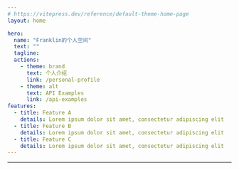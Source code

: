 ```yaml
---
# https://vitepress.dev/reference/default-theme-home-page
layout: home

hero:
  name: "Franklin的个人空间"
  text: ""
  tagline: 
  actions:
    - theme: brand
      text: 个人介绍
      link: /personal-profile
    - theme: alt
      text: API Examples
      link: /api-examples
features:
  - title: Feature A
    details: Lorem ipsum dolor sit amet, consectetur adipiscing elit
  - title: Feature B
    details: Lorem ipsum dolor sit amet, consectetur adipiscing elit
  - title: Feature C
    details: Lorem ipsum dolor sit amet, consectetur adipiscing elit
---
```


---
